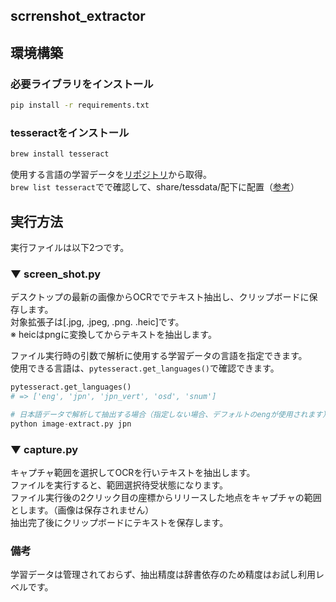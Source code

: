 ## scrrenshot_extractor
## 環境構築
### 必要ライブラリをインストール
```sh
pip install -r requirements.txt
```

### tesseractをインストール
```sh
brew install tesseract
```
使用する言語の学習データを[リポジトリ](https://github.com/tesseract-ocr/tessdata)から取得。  
`brew list tesseract`でで確認して、share/tessdata/配下に配置（[参考](https://dev.classmethod.jp/articles/ocr-on-a-mac-device-with-pytesseract/)）

## 実行方法
実行ファイルは以下2つです。
### ▼ screen_shot.py
デスクトップの最新の画像からOCRででテキスト抽出し、クリップボードに保存します。  
対象拡張子は[.jpg, .jpeg, .png. .heic]です。  
※ heicはpngに変換してからテキストを抽出します。  
  
ファイル実行時の引数で解析に使用する学習データの言語を指定できます。  
使用できる言語は、`pytesseract.get_languages()`で確認できます。  
```python
pytesseract.get_languages()
# => ['eng', 'jpn', 'jpn_vert', 'osd', 'snum']

# 日本語データで解析して抽出する場合（指定しない場合、デフォルトのengが使用されます）
python image-extract.py jpn
```
### ▼ capture.py
キャプチャ範囲を選択してOCRを行いテキストを抽出します。  
ファイルを実行すると、範囲選択待受状態になります。  
ファイル実行後の2クリック目の座標からリリースした地点をキャプチャの範囲とします。（画像は保存されません）  
抽出完了後にクリップボードにテキストを保存します。  

### 備考
学習データは管理されておらず、抽出精度は辞書依存のため精度はお試し利用レベルです。
